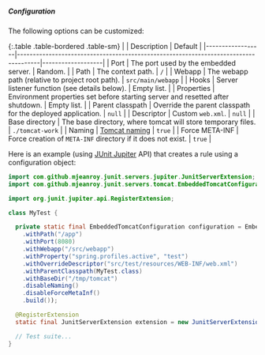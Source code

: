 ##### Configuration

The following options can be customized:

{:.table .table-bordered .table-sm}
|                  | Description                                                                         | Default           |
|------------------|-------------------------------------------------------------------------------------|-------------------|
| Port             | The port used by the embedded server.                                               | Random.           |
| Path             | The context path.                                                                   | `/`               |
| Webapp           | The webapp path (relative to project root path).                                    | `src/main/webapp` |
| Hooks            | Server listener function (see details below).                                       | Empty list.       |
| Properties       | Environment properties set before starting server and resetted after shutdown.      | Empty list.       |
| Parent classpath | Override the parent classpath for the deployed application.                         | `null`            |
| Descriptor       | Custom `web.xml`.                                                                   | `null`            |
| Base directory   | The base directory, where tomcat will store temporary files.                        | `./tomcat-work`   |
| Naming           | [Tomcat naming](https://tomcat.apache.org/tomcat-8.0-doc/jndi-resources-howto.html) | `true`            |
| Force META-INF   | Force creation of `META-INF` directory if it does not exist.                        | `true`            |

Here is an example (using [JUnit Jupiter](https://junit.org/junit5/docs/current/user-guide/) API) that creates a rule using a configuration object:

```java
import com.github.mjeanroy.junit.servers.jupiter.JunitServerExtension;
import com.github.mjeanroy.junit.servers.tomcat.EmbeddedTomcatConfiguration;

import org.junit.jupiter.api.RegisterExtension;

class MyTest {

  private static final EmbeddedTomcatConfiguration configuration = EmbeddedTomcatConfiguration.builder()
    .withPath("/app")
    .withPort(8080)
    .withWebapp("/src/webapp")
    .withProperty("spring.profiles.active", "test")
    .withOverrideDescriptor("src/test/resources/WEB-INF/web.xml")
    .withParentClasspath(MyTest.class)
    .withBaseDir("/tmp/tomcat")
    .disableNaming()
    .disableForceMetaInf()
    .build());

  @RegisterExtension
  static final JunitServerExtension extension = new JunitServerExtension(configuration);

  // Test suite...
}
```
